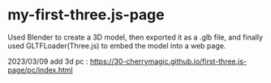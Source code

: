 # my-first-three.js-page
Used Blender to create a 3D model, then exported it as a .glb file, and finally used GLTFLoader(Three.js) to embed the model into a web page. 

2023/03/09
add 3d pc : https://30-cherrymagic.github.io/first-three.js-page/pc/index.html
